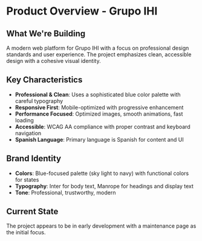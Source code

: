 # Product Overview - Grupo IHI

## What We're Building
A modern web platform for Grupo IHI with a focus on professional design standards and user experience. The project emphasizes clean, accessible design with a cohesive visual identity.

## Key Characteristics
- **Professional & Clean**: Uses a sophisticated blue color palette with careful typography
- **Responsive First**: Mobile-optimized with progressive enhancement
- **Performance Focused**: Optimized images, smooth animations, fast loading
- **Accessible**: WCAG AA compliance with proper contrast and keyboard navigation
- **Spanish Language**: Primary language is Spanish for content and UI

## Brand Identity
- **Colors**: Blue-focused palette (sky light to navy) with functional colors for states
- **Typography**: Inter for body text, Manrope for headings and display text
- **Tone**: Professional, trustworthy, modern

## Current State
The project appears to be in early development with a maintenance page as the initial focus.